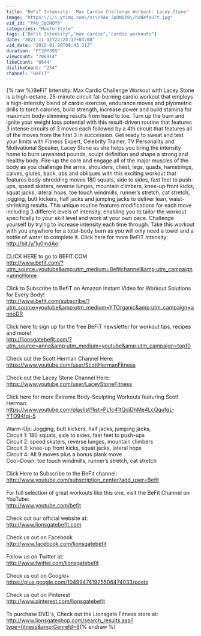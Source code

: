 ```yaml
---
title: "BeFiT Intensity:  Max Cardio Challenge Workout- Lacey Stone"
image: "https:\/\/i.ytimg.com\/vi\/PAo_JpDNQY8\/hqdefault.jpg"
vid_id: "PAo_JpDNQY8"
categories: "Howto-Style"
tags: ["BeFit Intensity","max cardio","cardio workouts"]
date: "2021-11-12T22:23:37+03:00"
vid_date: "2015-01-20T09:43:31Z"
duration: "PT28M39S"
viewcount: "706914"
likeCount: "6644"
dislikeCount: "234"
channel: "BeFiT"
---
```

{% raw %}BeFiT Intensity:  Max Cardio Challenge Workout with Lacey Stone is a high-octane, 25-minute circuit fat-burning cardio workout that employs a high-intensity blend of cardio exercise, endurance moves and plyometric drills to torch calories, build strength, increase power and build stamina for maximum body-slimming results from head to toe. Turn up the burn and ignite your weight loss potential with this result-driven routine that features 3 intense circuits of 3 moves each followed by a 4th circuit that features all of the moves from the first 3 in succession. Get ready to sweat and test your limits with Fitness Expert, Celebrity Trainer, TV Personality and Motivational Speaker, Lacey Stone as she helps you bring the intensity home to burn unwanted pounds, sculpt definition and shape a strong and healthy body. Fire-up the core and engage all of the major muscles of the body as you challenge the arms, shoulders, chest, legs, quads, hamstrings, calves, glutes, back, abs and obliques with this exciting workout that features body-shredding moves 180 squats, side to sides, fast feet to push-ups, speed skaters, reverse lunges, mountain climbers, knee-up front kicks, squat jacks, lateral hops, toe touch windmills, runner’s stretch, cat stretch, jogging, butt kickers, half jacks and jumping jacks to deliver lean, waist-shrinking results. This unique routine features modifications for each move including 3 different levels of intensity, enabling you to tailor the workout specifically to your skill level and work at your own pace. Challenge yourself by trying to increase intensity each time through. Take this workout with you anywhere for a total-body burn as you will only need a towel and a bottle of water to complete it. Click here for more BeFiT Intensity: <a rel="nofollow" target="blank" href="http://bit.ly/1u0mdAo">http://bit.ly/1u0mdAo</a><br /><br />CLICK HERE to go to BEFIT.COM<br /><a rel="nofollow" target="blank" href="http://www.befit.com/?utm_source=youtube&amp;utm_medium=Befitchannel&amp;utm_campaign=annoHome">http://www.befit.com/?utm_source=youtube&amp;utm_medium=Befitchannel&amp;utm_campaign=annoHome</a>  <br /><br />Click to Subscribe to BefiT on Amazon Instant Video for Workout Solutions for Every Body!<br /><a rel="nofollow" target="blank" href="http://www.befit.com/subscribe/?utm_source=youtube&amp;utm_medium=YTOrganic&amp;utm_campaign=annoDR">http://www.befit.com/subscribe/?utm_source=youtube&amp;utm_medium=YTOrganic&amp;utm_campaign=annoDR</a><br /><br />Click here to sign up for the free BeFiT newsletter for workout tips, recipes and more!<br /><a rel="nofollow" target="blank" href="http://lionsgatebefit.com/?utm_source=anno&amp;utm_medium=youtube&amp;utm_campaign=top10">http://lionsgatebefit.com/?utm_source=anno&amp;utm_medium=youtube&amp;utm_campaign=top10</a><br /><br />Check out the Scott Herman Channel Here:<br /><a rel="nofollow" target="blank" href="https://www.youtube.com/user/ScottHermanFitness">https://www.youtube.com/user/ScottHermanFitness</a><br /><br />Check out the Lacey Stone Channel Here:<br /><a rel="nofollow" target="blank" href="https://www.youtube.com/user/LaceyStoneFitness">https://www.youtube.com/user/LaceyStoneFitness</a><br /><br />Click here for more Extreme Body-Sculpting Workouts featuring Scott Herman:<br /><a rel="nofollow" target="blank" href="https://www.youtube.com/playlist?list=PL1c41tQdiDhMe4LcQgufgL-YTO94fqi-5">https://www.youtube.com/playlist?list=PL1c41tQdiDhMe4LcQgufgL-YTO94fqi-5</a><br /><br />Warm-Up:  Jogging, butt kickers, half jacks, jumping jacks, <br />Circuit 1:  180 squats, side to sides, fast feet to push-ups<br />Circuit 2:  speed skaters, reverse lunges, mountain climbers<br />Circuit 3:  knee-up front kicks, squat jacks, lateral hops<br />Circuit 4:  All 9 moves plus a bonus plank move<br />Cool-Down:  toe touch windmills, runner’s stretch, cat stretch<br /><br />Click Here to Subscribe to the BeFit channel:<br /><a rel="nofollow" target="blank" href="http://www.youtube.com/subscription_center?add_user=Befit">http://www.youtube.com/subscription_center?add_user=Befit</a><br /><br />For full selection of great workouts like this one, visit the BeFit Channel on YouTube:<br /><a rel="nofollow" target="blank" href="http://www.youtube.com/befit">http://www.youtube.com/befit</a><br /><br />Check out our official website at:<br /><a rel="nofollow" target="blank" href="http://www.lionsgatebefit.com">http://www.lionsgatebefit.com</a><br /><br />Check us out on Facebook<br /><a rel="nofollow" target="blank" href="http://www.facebook.com/lionsgatebefit">http://www.facebook.com/lionsgatebefit</a><br /><br />Follow us on Twitter at:<br /><a rel="nofollow" target="blank" href="http://www.twitter.com/lionsgatebefit">http://www.twitter.com/lionsgatebefit</a><br /><br />Check us out on Google+ <br /><a rel="nofollow" target="blank" href="https://plus.google.com/104994741925506474033/posts">https://plus.google.com/104994741925506474033/posts</a><br /><br />Check us out on Pinterest<br /><a rel="nofollow" target="blank" href="http://www.pinterest.com/lionsgatebefit">http://www.pinterest.com/lionsgatebefit</a><br /><br />To purchase DVD's, Check out the Lionsgate Fitness store at:<br /><a rel="nofollow" target="blank" href="http://www.lionsgateshop.com/search_results.asp?type=fitness&amp;GenreId=8">http://www.lionsgateshop.com/search_results.asp?type=fitness&amp;GenreId=8</a>{% endraw %}

